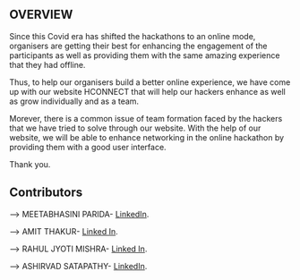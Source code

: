 ## OVERVIEW 

Since this Covid era has shifted the hackathons to an online mode, organisers are getting their best for enhancing the engagement of the participants as well as providing them with the same amazing experience that they had offline.

Thus, to help our organisers build a better online experience, we have come up with our website HCONNECT that will help our hackers enhance as well as grow individually and as a team. 

Morever, there is a common issue of team formation faced by the hackers that we have tried to solve through our website. With the help of our website, we will be able to enhance networking in the online hackathon by providing them with a good user interface.

Thank you.

## Contributors

--> MEETABHASINI PARIDA- [LinkedIn](https://www.linkedin.com/in/meetabhashini-parida-730597212/).

--> AMIT THAKUR-  [Linked In](https://www.linkedin.com/in/amit-thakur-a2321b154).

--> RAHUL JYOTI MISHRA- [Linked In](https://www.linkedin.com/in/rahulmishraok/).

--> ASHIRVAD SATAPATHY- [LinkedIn](https://www.linkedin.com/in/ashirvad-satapathy-2291961b7/).

